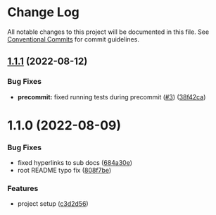 # Change Log

All notable changes to this project will be documented in this file.
See [Conventional Commits](https://conventionalcommits.org) for commit guidelines.

## [1.1.1](https://github.com/Matii96/nodiator/compare/v1.1.0...v1.1.1) (2022-08-12)


### Bug Fixes

* **precommit:** fixed running tests during precommit ([#3](https://github.com/Matii96/nodiator/issues/3)) ([38f42ca](https://github.com/Matii96/nodiator/commit/38f42cac6b910393f57d42ec1a436027b1a02801))





# 1.1.0 (2022-08-09)


### Bug Fixes

* fixed hyperlinks to sub docs ([684a30e](https://github.com/Matii96/nodiator/commit/684a30e4c6c35d0cf6d0e171ae9147896f06c8d6))
* root README typo fix ([808f7be](https://github.com/Matii96/nodiator/commit/808f7be2160b0ddd9bff45a6019d4a27e6d87e47))


### Features

* project setup ([c3d2d56](https://github.com/Matii96/nodiator/commit/c3d2d56fd23fc795f4bda1d2818f53a94c73b860))
